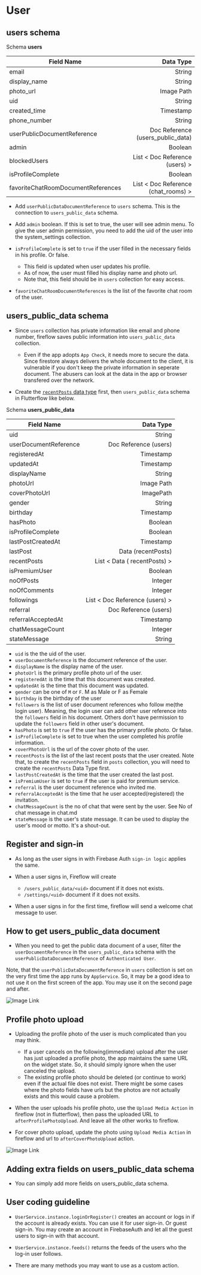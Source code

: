 
# User

## users schema


Schema **users**

| Field Name | Data Type |
|------------|----------:|
| email | String |
| display_name | String |
| photo_url | Image Path |
| uid | String |
| created_time | Timestamp |
| phone_number | String |
| userPublicDocumentReference | Doc Reference (users_public_data) |
| admin | Boolean |
| blockedUsers | List < Doc Reference (users) > |
| isProfileComplete | Boolean |
| favoriteChatRoomDocumentReferences | List < Doc Reference (chat_rooms) > |




- Add `userPublicDataDocumentReference` to `users` schema. This is the connection to `users_public_data` schema.

- Add `admin` boolean. If this is set to true, the user will see admin menu. To give the user admin permission, you need to add the uid of the user into the system_settings collection.


- `isProfileComplete` is set to `true` if the user filled in the necessary fields in his profile. Or false.
  - This field is updated when user updates his profile.
  - As of now, the user must filled his display name and photo url.
  - Note that, this field should be in `users` collection for easy access.


- `favoriteChatRoomDocumentReferences` is the list of the favorite chat room of the user.



## users_public_data schema

- Since `users` collection has private information like email and phone number, fireflow saves public information into `users_public_data` collection.
  - Even if the app adopts `App Check`, it needs more to secure the data. Since firestore always delivers the whole document to the client, it is vulnerable if you don't keep the private information in seperate document. The abusers can look at the data in the app or browser transfered over the network.

- Create the [`recentPosts` data type](https://github.com/withcenter/fireflow/blob/main/etc/readme/flutterflow/en/forum.md) first, then `users_public_data` schema in Flutterflow like below.

Schema **users_public_data**

| Field Name | Data Type |
|------------|----------:|
| uid | String |
| userDocumentReference | Doc Reference (users) |
| registeredAt | Timestamp |
| updatedAt | Timestamp |
| displayName | String |
| photoUrl | Image Path |
| coverPhotoUrl | ImagePath |
| gender | String |
| birthday | Timestamp |
| hasPhoto | Boolean |
| isProfileComplete | Boolean |
| lastPostCreatedAt | Timestamp |
| lastPost | Data (recentPosts) |
| recentPosts | List < Data ( recentPosts) > |
| isPremiumUser | Boolean |
| noOfPosts | Integer |
| noOfComments | Integer |
| followings | List < Doc Reference (users) > |
| referral | Doc Reference (users) |
| referralAcceptedAt | Timestamp |
| chatMessageCount | Integer |
| stateMessage | String |



- `uid` is the the uid of the user.
- `userDocumentReference` is the document reference of the user.
- `displayName` is the display name of the user.
- `photoUrl` is the primary profile photo url of the user.
- `registeredAt` is the time that this document was created.
- `updatedAt` is the time that this document was updated.
- `gender` can be one of `M` or `F`. M as Male or F as Female
- `birthday` is the birthday of the user
- `followers` is the list of user document references who follow me(the login user).
  Meaning, the login user can add other user reference into the `followers` field in his document. Others don't have permission to update the `followers` field in other user's document.
- `hasPhoto` is set to `true` if the user has the primary profile photo. Or false.
- `isProfileComplete` is set to true when the user completed his profile information.
- `coverPhotoUrl` is the url of the cover photo of the user.
- `recentPosts` is the list of the last recent posts that the user created. Note that, to create the `recentPosts` field in `posts` collection, you will need to create the `recentPosts` Data Type first.
- `lastPostCreatedAt` is the time that the user created the last post.
- `isPremiumUser` is set to `true` if the user is paid for premium service.
- `referral` is the user document reference who invited me.
- `referralAcceptedAt` is the time that he user accepted(registered) the invitation.
- `chatMessageCount` is the no of chat that were sent by the user. See No of chat message in chat.md
- `stateMessage` is the user's state message. It can be used to display the user's mood or motto. It's a shout-out.




## Register and sign-in

- As long as the user signs in with Firebase Auth `sign-in logic` applies the same.

- When a user signs in, Fireflow will create
  - `/users_public_data/<uid>` document if it does not exists.
  - `/settings/<uid>` document if it does not exsits.

- When a user signs in for the first time, fireflow will send a welcome chat message to user.


## How to get users_public_data document


- When you need to get the public data document of a user, filter the `userDocumentReference` in the `users_public_data` schema with the `userPublicDataDocumentReference` of `Authenticated User`.

Note, that the `userPublicDataDocumentReference` in `users` collection is set on the very first time the app runs by `AppService`. So, it may be a good idea to not use it on the first screen of the app. You may use it on the second page and after.


![Image Link](https://github.com/withcenter/fireflow/blob/main/etc/readme/img/ff-get-user-pub-doc.jpg?raw=true "How to get user public data document")


## Profile photo upload

- Uploading the profile photo of the user is much complicated than you may think.
  - If a user cancels on the following(immediate) upload after the user has just uploaded a profile photo, the app maintains the same URL on the widget state. So, it should simply ignore when the user canceled the upload.
  - The existing profile photo should be deleted (or continue to work) even if the actual file does not exist. There might be some cases where the photo fields have urls but the photos are not actually exists and this would cause a problem.


- When the user uploads his profile photo, use the `Upload Media Action` in fireflow (not in flutterflow), then pass the uploaded URL to `afterProfilePhotoUpload`. And leave all the other works to fireflow.

- For cover photo upload, update the photo using `Upload Media Action` in fireflow and url to `afterCoverPhotoUpload` action.

![Image Link](https://github.com/withcenter/fireflow/blob/main/etc/readme/img/ff-photo.jpg?raw=true "User photo")


## Adding extra fields on users_public_data schema

- You can simply add more fields on users_public_data schema.


## User coding guideline

- `UserService.instance.loginOrRegister()` creates an account or logs in if the account is already exists. You can use it for user sign-in. Or guest sign-in. You may create an account in FirebaseAuth and let all the guest users to sign-in with that account.


- `UserService.instance.feeds()` returns the feeds of the users who the log-in user follows.

- There are many methods you may want to use as a custom action.


